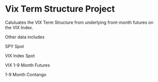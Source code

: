 # Vix Term Structure Project

Caluluates the VIX Term Structure from underlying front-month futures on the VIX Index.

Other data includes

SPY Spot

VIX Index Spot

VIX 1-9 Month Futures

1-9 Month Contango
